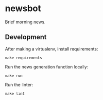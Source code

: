 # newsbot

Brief morning news.

## Development

After making a virtualenv, install requirements:

```
make requirements
```

Run the news generation function locally:

```
make run
```

Run the linter:

```
make lint
```
